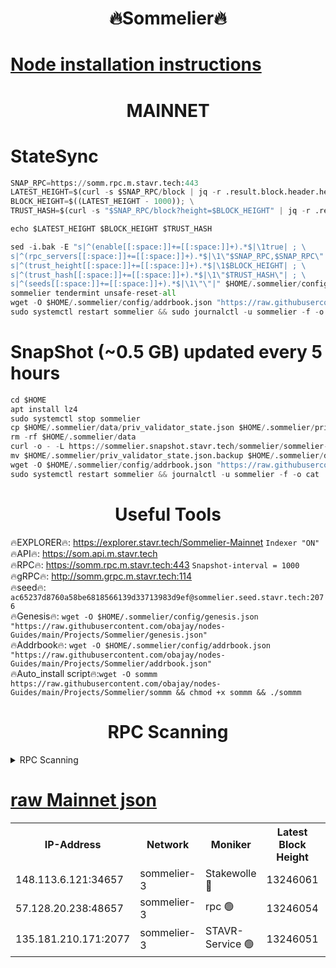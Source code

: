 <h1 align="center"> 🔥Sommelier🔥</h1>

[Node installation instructions](https://github.com/obajay/nodes-Guides/tree/main/Projects/Sommelier)
=
<h1 align="center"> MAINNET</h1>

# StateSync
```python
SNAP_RPC=https://somm.rpc.m.stavr.tech:443
LATEST_HEIGHT=$(curl -s $SNAP_RPC/block | jq -r .result.block.header.height); \
BLOCK_HEIGHT=$((LATEST_HEIGHT - 1000)); \
TRUST_HASH=$(curl -s "$SNAP_RPC/block?height=$BLOCK_HEIGHT" | jq -r .result.block_id.hash)

echo $LATEST_HEIGHT $BLOCK_HEIGHT $TRUST_HASH

sed -i.bak -E "s|^(enable[[:space:]]+=[[:space:]]+).*$|\1true| ; \
s|^(rpc_servers[[:space:]]+=[[:space:]]+).*$|\1\"$SNAP_RPC,$SNAP_RPC\"| ; \
s|^(trust_height[[:space:]]+=[[:space:]]+).*$|\1$BLOCK_HEIGHT| ; \
s|^(trust_hash[[:space:]]+=[[:space:]]+).*$|\1\"$TRUST_HASH\"| ; \
s|^(seeds[[:space:]]+=[[:space:]]+).*$|\1\"\"|" $HOME/.sommelier/config/config.toml
sommelier tendermint unsafe-reset-all
wget -O $HOME/.sommelier/config/addrbook.json "https://raw.githubusercontent.com/obajay/nodes-Guides/main/Projects/Sommelier/addrbook.json"
sudo systemctl restart sommelier && sudo journalctl -u sommelier -f -o cat
```
# SnapShot (~0.5 GB) updated every 5 hours
```python
cd $HOME
apt install lz4
sudo systemctl stop sommelier
cp $HOME/.sommelier/data/priv_validator_state.json $HOME/.sommelier/priv_validator_state.json.backup
rm -rf $HOME/.sommelier/data
curl -o - -L https://sommelier.snapshot.stavr.tech/sommelier/sommelier-snap.tar.lz4 | lz4 -c -d - | tar -x -C $HOME/.sommelier --strip-components 2
mv $HOME/.sommelier/priv_validator_state.json.backup $HOME/.sommelier/data/priv_validator_state.json
wget -O $HOME/.sommelier/config/addrbook.json "https://raw.githubusercontent.com/obajay/nodes-Guides/main/Projects/Sommelier/addrbook.json"
sudo systemctl restart sommelier && journalctl -u sommelier -f -o cat
```

 <h1 align="center"> Useful Tools</h1>

🔥EXPLORER🔥:     https://explorer.stavr.tech/Sommelier-Mainnet        `Indexer "ON"` \
🔥API🔥:          https://som.api.m.stavr.tech \
🔥RPC🔥:          https://somm.rpc.m.stavr.tech:443              `Snapshot-interval = 1000` \
🔥gRPC🔥:         http://somm.grpc.m.stavr.tech:114 \
🔥seed🔥:      `ac65237d8760a58be6818566139d33713983d9ef@sommelier.seed.stavr.tech:2076` \
🔥Genesis🔥:   `wget -O $HOME/.sommelier/config/genesis.json "https://raw.githubusercontent.com/obajay/nodes-Guides/main/Projects/Sommelier/genesis.json"` \
🔥Addrbook🔥:  `wget -O $HOME/.sommelier/config/addrbook.json "https://raw.githubusercontent.com/obajay/nodes-Guides/main/Projects/Sommelier/addrbook.json"` \
🔥Auto_install script🔥:`wget -O sommm https://raw.githubusercontent.com/obajay/nodes-Guides/main/Projects/Sommelier/sommm && chmod +x sommm && ./sommm`

<h1 align="center"> RPC Scanning</h1>

<details>
<summary>RPC Scanning</summary>

<h2 align="center"> We scan nodes in real time every 4 hours. And we provide the final result of RPC endpoints.
We cannot influence the operation of these nodes in any way. </h2>


```python
If Voting Power is higher than 0 --> then the Node is a validator of the network and may be subject to attack and be a potential threat to the chain.
```
```python
We marked such validators with a red symbol
```

</details>

[raw Mainnet json](https://rpc-check.somm.stavr.tech/somm/rpc-somm-result.json)
=


<table><tr><th>IP-Address</th><th>Network</th><th>Moniker</th><th>Latest Block Height</th><th>Earliest Block Height</th><th>Catching Up</th><th>Tx Index</th><th>Voting Power</th><th>Scan Time</th></tr><tr><td>148.113.6.121:34657</td><td>sommelier-3</td><td>Stakewolle 🔴</td><td>13246061</td><td>12151129</td><td>False</td><td>off</td><td>1015373</td><td>2024-02-23T08:19:11.094860753UTC</td></tr><tr><td>57.128.20.238:48657</td><td>sommelier-3</td><td>rpc 🟢</td><td>13246054</td><td>12391083</td><td>False</td><td>on</td><td>0</td><td>2024-02-23T08:18:31.303685044UTC</td></tr><tr><td>135.181.210.171:2077</td><td>sommelier-3</td><td>STAVR-Service 🟢</td><td>13246051</td><td>12887501</td><td>False</td><td>on</td><td>0</td><td>2024-02-23T08:18:16.681818398UTC</td></tr></table>
